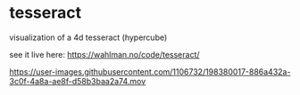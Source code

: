 # tesseract
visualization of a 4d tesseract (hypercube)

see it live here: https://wahlman.no/code/tesseract/

https://user-images.githubusercontent.com/1106732/198380017-886a432a-3c0f-4a8a-ae8f-d58b3baa2a74.mov

